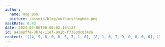 ```yaml
---
author:
  name: Hog Boo
  picture: /assets/blog/authors/hogboo.png
maskRate: 0.43
date: 2024-05-06T08:00:02.104127
id: a43e8ffe-0b7e-11ef-901b-f7363dc83486
content: '[[4, 9, 6, 0, 8, 5, 7, 1, 0], [8, 1, 0, 7, 9, 0, 0, 0, 6], [2, 3, 0, 1, 0, 4, 0, 9, 0], [0, 0, 0, 0, 0, 7, 0, 0, 1], [0, 7, 4, 8, 0, 1, 2, 5, 9], [0, 8, 2, 9, 5, 0, 4, 0, 3], [5, 0, 0, 6, 0, 0, 0, 0, 0], [3, 6, 8, 0, 7, 9, 0, 2, 4], [7, 2, 9, 0, 1, 3, 6, 0, 0]]'
---
```

